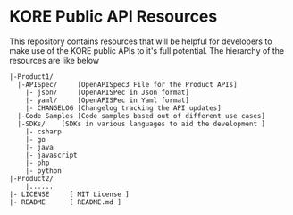 # KORE Public API Resources

This repository contains resources that will be helpful for developers to make use of the KORE public APIs to it's full potential. The hierarchy of the resources are like below

````
|-Product1/
  |-APISpec/     [OpenAPISpec3 File for the Product APIs]
    |- json/     [OpenAPISPec in Json format]
    |- yaml/     [OpenAPISPec in Yaml format]
    |- CHANGELOG [Changelog tracking the API updates]
  |-Code Samples [Code samples based out of different use cases]
  |-SDKs/    [SDKs in various languages to aid the development ]
    |- csharp
    |- go
    |- java
    |- javascript
    |- php
    |- python
|-Product2/
    |......
|- LICENSE     [ MIT License ]
|- README      [ README.md ]

````

